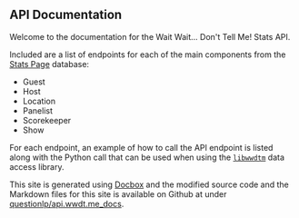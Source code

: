 ## API Documentation

Welcome to the documentation for the Wait Wait... Don't Tell Me! Stats API.

Included are a list of endpoints for each of the main components from the [Stats Page](http://wwdt.me) database:

- Guest
- Host
- Location
- Panelist
- Scorekeeper
- Show

For each endpoint, an example of how to call the API endpoint is listed along with the Python call that can be used when using the [`libwwdtm`](https://github.com/questionlp/libwwdtm) data access library.

This site is generated using [Docbox](https://github.com/tmcw/docbox) and the modified source code and the Markdown files for this site is available on Github at under [questionlp/api.wwdt.me_docs](https://github.com/questionlp/api.wwdt.me_docs).